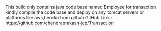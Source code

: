 This build only contains java code base named Employee for transaction 
kindly compile the code base and deploy on any tomcat servers or platforms like aws,heroku from github
GitHub Link : https://github.com/chandraprakash-jcp/Transaction
